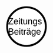 <html>
<head>
    <meta charset="UTF-8">
    <meta name="viewport" content="width=device-width, initial-scale=1.0">
    <title>Popup-Fenster</title>
    <style>
        body {
            font-family: Arial, sans-serif;
            margin: 0;
            padding: 0;
        }
        .overlay {
            display: none;
            position: fixed;
            top: 0;
            left: 0;
            width: 100%;
            height: 100%;
            background-color: rgba(128, 128, 128, 0.5); /* Grau, durchsichtig */
            justify-content: center;
            align-items: center;
        }
        .popup {
            background-color: #fff; /* Weiß */
            padding: 20px;
            border-radius: 10px;
            box-shadow: 0 0 10px rgba(0, 0, 0, 0.5); /* Schwarzer Schatten */
            text-align: center;
        }
        .popup a {
            color: #1E90FF; /* Blau */
            text-decoration: underline;
            cursor: pointer;
        }
        .popup a:hover {
            color: #000; /* Schwarz */
        }
        .popup button {
            margin: 10px;
            padding: 8px 15px;
            font-size: 16px;
            cursor: pointer;
            border: none;
            border-radius: 5px;
        }
        .popup #okButton {
            background-color: #000; /* Schwarz */
            color: #fff; /* Weiß */
        }
        .popup #cancelButton {
            background-color: #000; /* Schwarz */
            color: #fff; /* Weiß */
        }
    </style>
</head>
<body>

<div class="overlay" id="popupOverlay">
    <div class="popup">
        <p>Mit dem Klick auf <a href="Fehler.html" target="_self">Nutzungsbedingungen</a> und <a href="Fehler.html" target="_self">Richtlinien</a> akzeptieren Sie diese.</p>
        <button id="okButton" onclick="closePopup()">OK</button>
        <button id="cancelButton" onclick="redirectAndClose()">Abbrechen</button>
    </div>
</div>

<script>
    function openPopup() {
        document.getElementById("popupOverlay").style.display = "flex";
    }

    function closePopup() {
        document.getElementById("popupOverlay").style.display = "none";
    }

    function redirectAndClose() {
        window.location.href = 'DAann Nicht.html'; // Ersetze mit der URL deines GIFs
        setTimeout(function() {
            window.open('', '_self', ''); // Öffne ein leeres Fenster im aktuellen Tab
            window.close(); // Schließe das aktuelle Fenster
        }, 5); // Schließe die Seite nach 5 Sekunden (kann je nach GIF-Länge angepasst werden)
    }
</script>
<script>
    window.onload = openPopup;
</script>
<head>
	<title>Meine Webseite</title>
	<style>
		body {
			background-image: url('NUS.jpg');
			background-size: cover;
			background-position: center;
			margin: 0;
			padding: 0;
		}
		#m {
			position: absolute;
			top: 50%;
			left: 50%;
			transform: translate(-50%, -50%);
			font-size: 100px;
			color: red;
			text-shadow: 2px 2px 4px rgba(0, 0, 0, 0.5);
		}
		#button {
			position: absolute;
			bottom: 20px;
			left: 50%;
			transform: translateX(-50%);
			width: 100px;
			height: 100px;
			background-color: white;
			border: 5px solid black;
			border-radius: 50%;
			display: flex;
			justify-content: center;
			align-items: center;
			text-decoration: none;
			color: black;
			font-size: 24px;
		}
	</style>
</head>
<body>
	<![pipiman](cover.png)>
	<style>
	</style>
</body>
<body>
	<a id="button" href="Zweite seite.html">Zeitungs Beiträge</a>
</body>
</html>
